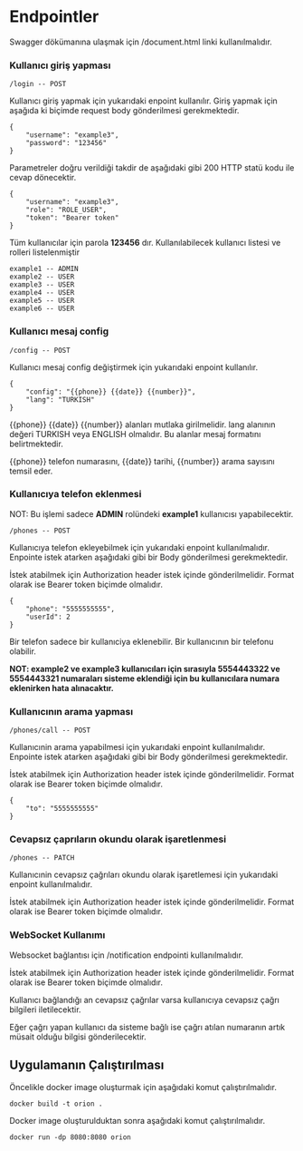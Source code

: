 # Endpointler

Swagger dökümanına ulaşmak için /document.html linki kullanılmalıdır.

### Kullanıcı giriş yapması

    /login -- POST

Kullanıcı giriş yapmak için yukarıdaki enpoint kullanılır. Giriş yapmak için aşağıda ki biçimde request body
gönderilmesi gerekmektedir.

    {
        "username": "example3",
        "password": "123456"
    }

Parametreler doğru verildiği takdir de aşağıdaki gibi 200 HTTP statü kodu ile cevap dönecektir.

    {
        "username": "example3",
        "role": "ROLE_USER",
        "token": "Bearer token"
    }

Tüm kullanıcılar için parola **123456** dır. 
Kullanılabilecek kullanıcı listesi ve rolleri listelenmiştir

    example1 -- ADMIN
    example2 -- USER
    example3 -- USER
    example4 -- USER
    example5 -- USER
    example6 -- USER

### Kullanıcı mesaj config

    /config -- POST

Kullanıcı mesaj config değiştirmek için yukarıdaki enpoint kullanılır.

    {
        "config": "{{phone}} {{date}} {{number}}",
        "lang": "TURKISH"
    }

{{phone}} {{date}} {{number}} alanları mutlaka girilmelidir. lang alanının değeri TURKISH veya ENGLISH olmalıdır. Bu
alanlar mesaj formatını belirtmektedir.

{{phone}} telefon numarasını, {{date}} tarihi, {{number}} arama sayısını temsil eder.

### Kullanıcıya telefon eklenmesi

NOT: Bu işlemi sadece **ADMIN** rolündeki **example1** kullanıcısı yapabilecektir.

    /phones -- POST

Kullanıcıya telefon ekleyebilmek için yukarıdaki enpoint kullanılmalıdır. Enpointe istek atarken aşağıdaki gibi bir Body
gönderilmesi gerekmektedir.

İstek atabilmek için Authorization header istek içinde gönderilmelidir. Format olarak ise Bearer token biçimde
olmalıdır.

    {
        "phone": "5555555555",
        "userId": 2
    }

Bir telefon sadece bir kullanıciya eklenebilir. Bir kullanıcının bir telefonu olabilir.

**NOT: example2 ve example3 kullanıcıları için sırasıyla 5554443322 ve 5554443321 numaraları sisteme eklendiği için bu
kullanıcılara numara eklenirken hata alınacaktır.**

### Kullanıcının arama yapması

    /phones/call -- POST

Kullanıcınin arama yapabilmesi için yukarıdaki enpoint kullanılmalıdır. Enpointe istek atarken aşağıdaki gibi bir Body
gönderilmesi gerekmektedir.

İstek atabilmek için Authorization header istek içinde gönderilmelidir. Format olarak ise Bearer token biçimde
olmalıdır.

    {
        "to": "5555555555"
    }

### Cevapsız çaprıların okundu olarak işaretlenmesi

    /phones -- PATCH

Kullanıcınin cevapsız çağrıları okundu olarak işaretlemesi için yukarıdaki enpoint kullanılmalıdır.

İstek atabilmek için Authorization header istek içinde gönderilmelidir. Format olarak ise Bearer token biçimde
olmalıdır.

### WebSocket Kullanımı

Websocket bağlantısı için /notification endpointi kullanılmalıdır.

İstek atabilmek için Authorization header istek içinde gönderilmelidir. Format olarak ise Bearer token biçimde
olmalıdır.

Kullanıcı bağlandığı an cevapsız çağrılar varsa kullanıcıya cevapsız çağrı bilgileri iletilecektir.

Eğer çağrı yapan kullanıcı da sisteme bağlı ise çağrı atılan numaranın artık müsait olduğu bilgisi gönderilecektir.

## Uygulamanın Çalıştırılması

Öncelikle docker image oluşturmak için aşağıdaki komut çalıştırılmalıdır.

    docker build -t orion .

Docker image oluşturulduktan sonra aşağıdaki komut çalıştırılmalıdır.

    docker run -dp 8080:8080 orion